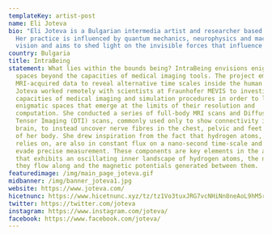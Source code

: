 ```yaml
---
templateKey: artist-post
name: Eli Joteva
bio: "Eli Joteva is a Bulgarian intermedia artist and researcher based in LA.
  Her practice is influenced by quantum mechanics, neurophysics and machine
  vision and aims to shed light on the invisible forces that influence us.  "
country: Bulgaria
title: IntraBeing
statement: What lies within the bounds being? IntraBeing envisions enigmatic
  spaces beyond the capacities of medical imaging tools. The project employs
  MRI-acquired data to reveal alternative time scales inside the human body.
  Joteva worked remotely with scientists at Fraunhofer MEVIS to investigate the
  capacities of medical imaging and simulation procedures in order to locate
  enigmatic spaces that emerge at the limits of their resolution and
  computation. She conducted a series of full-body MRI scans and Diffusion
  Tensor Imaging (DTI) scans, commonly used only to show connectivity in the
  brain, to instead uncover nerve fibres in the chest, pelvic and feet regions
  of her body. She drew inspiration from the fact that hydrogen atoms, which MRI
  relies on, are also in constant flux on a nano-second time-scale and thus
  evade precise measurement. These components are key elements in the artwork
  that exhibits an oscillating inner landscape of hydrogen atoms, the nerves
  they flow along and the magnetic potentials generated between them.
featuredimage: /img/main_page_joteva.gif
midbanner: /img/banner_joteva1.jpg
website: https://www.joteva.com/
hicetnunc: https://www.hicetnunc.xyz/tz/tz1Vo3tuxJRG7vcNHiNn8neAoL9hM5rtbqjc/creations
twitter: https://twitter.com/joteva
instagram: https://www.instagram.com/joteva/
facebook: https://www.facebook.com/joteva/
---
```

